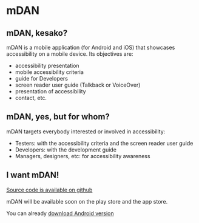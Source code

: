 # mDAN   

<script>$(document).ready(function () {
    setBreadcrumb([{"label":"mDAN"}]);
});</script>

<span data-menuitem="mdan"></span>

## mDAN, kesako?

mDAN is a mobile application (for Android and iOS) that showcases accessibility on a mobile device. Its objectives are:
- accessibility presentation 
- mobile accessibility criteria
- guide for Developers
- screen reader user guide (Talkback or VoiceOver)
- presentation of accessibility
- contact, etc.

## mDAN, yes, but for whom?

mDAN targets everybody interested or involved in accessibility:

- Testers: with the accessibility criteria and the screen reader user guide
- Developers: with the development guide
- Managers, designers, etc: for accessibility awareness

## I want mDAN!

[Source code is available on github](https://github.com/Orange-OpenSource/m-dan)

mDAN will be available soon on the play store and the app store.

You can already [download Android version](/mDAN_v2.2.0.apk)

&nbsp;
<!--  This file is part of a11y-guidelines | Our vision of mobile & web accessibility guidelines and best practices, with valid/invalid examples.
 Copyright (C) 2016  Orange SA
 See the Creative Commons Legal Code Attribution-ShareAlike 3.0 Unported License for more details (LICENSE file). -->